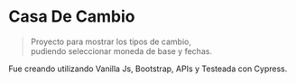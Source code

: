 # Casa De Cambio
 
 
> Proyecto para mostrar los tipos de cambio,<br/>
> pudiendo seleccionar moneda de base y fechas.

Fue creando utilizando Vanilla Js, Bootstrap, APIs y Testeada con Cypress.

